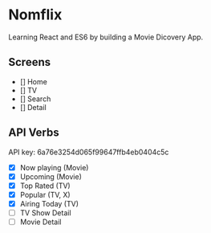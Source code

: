 # Nomflix

Learning React and ES6 by building a Movie Dicovery App.

## Screens

-  [] Home
-  [] TV
-  [] Search
-  [] Detail

## API Verbs

API key:
6a76e3254d065f99647ffb4eb0404c5c

-  [x] Now playing (Movie)
-  [x] Upcoming (Movie)
-  [x] Top Rated (TV)
-  [x] Popular (TV, X)
-  [x] Airing Today (TV)
-  [ ] TV Show Detail
-  [ ] Movie Detail
